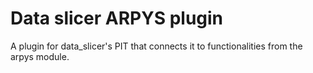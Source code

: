 # Data slicer ARPYS plugin

A plugin for data_slicer's PIT that connects it to functionalities from the 
arpys module.

